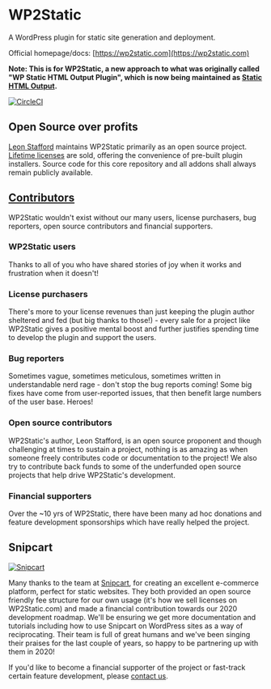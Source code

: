 # WP2Static

A WordPress plugin for static site generation and deployment.

Official homepage/docs: [https://wp2static.com](https://wp2static.com)

__Note: This is for WP2Static, a new approach to what was originally called "WP Static HTML Output Plugin", which is now being maintained as [Static HTML Output](https://github.com/WP2Static/static-html-output-plugin).__

[![CircleCI](https://circleci.com/gh/WP2Static/wp2static.svg?style=svg)](https://circleci.com/gh/WP2Static/wp2static)

## Open Source over profits

[Leon Stafford](https://ljs.dev) maintains WP2Static primarily as an open source project. [Lifetime licenses](https://wp2static.com/download) are sold, offering the convenience of pre-built plugin installers. Source code for this core repository and all addons shall always remain publicly available.

## [Contributors](https://wp2static.com/contributors)

WP2Static wouldn't exist without our many users, license purchasers, bug reporters, open source contributors and financial supporters.

### WP2Static users

Thanks to all of you who have shared stories of joy when it works and frustration when it doesn't!

### License purchasers

There's more to your license revenues than just keeping the plugin author sheltered and fed (but big thanks to those!) - every sale for a project like WP2Static gives a positive mental boost and further justifies spending time to develop the plugin and support the users.

### Bug reporters

Sometimes vague, sometimes meticulous, sometimes written in understandable nerd rage - don't stop the bug reports coming! Some big fixes have come from user-reported issues, that then benefit large numbers of the user base. Heroes!

### Open source contributors

WP2Static's author, Leon Stafford, is an open source proponent and though challenging at times to sustain a project, nothing is as amazing as when someone freely contributes code or documentation to the project! We also try to contribute back funds to some of the underfunded open source projects that help drive WP2Static's development.

### Financial supporters

Over the ~10 yrs of WP2Static, there have been many ad hoc donations and feature development sponsorships which have really helped the project.

## Snipcart

[![Snipcart](https://snipcart.com/images/footer-logo.png)](https://snipcart.com)

Many thanks to the team at [Snipcart](https://snipcart.com), for creating an excellent e-commerce platform, perfect for static websites. They both provided an open source friendly fee structure for our own usage (it's how we sell licenses on WP2Static.com) and made a financial contribution towards our 2020 development roadmap. We'll be ensuring we get more documentation and tutorials including how to use Snipcart on WordPress sites as a way of reciprocating. Their team is full of great humans and we've been singing their praises for the last couple of years, so happy to be partnering up with them in 2020!



If you'd like to become a financial supporter of the project or fast-track certain feature development, please [contact us](https://wp2static.com/contact).

